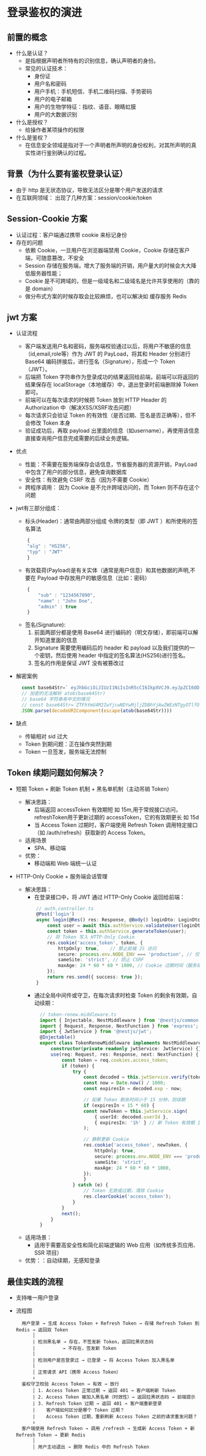 # 登录鉴权的演进

## 前置的概念
* 什么是认证？
  - 是指根据声明者所特有的识别信息，确认声明者的身份。
  + 常见的认证技术：
    - 身份证
    - 用户名和密码
    - 用户手机：手机短信、手机二维码扫描、手势密码
    - 用户的电子邮箱
    - 用户的生物学特征：指纹、语音、眼睛虹膜
    - 用户的大数据识别
* 什么是授权？
  - 给操作者某项操作的权限
* 什么是鉴权？
  - 在信息安全领域是指对于一个声明者所声明的身份权利，对其所声明的真实性进行鉴别确认的过程。

## 背景（为什么要有鉴权登录认证）
  - 由于 http 是无状态协议，导致无法区分是哪个用户发送的请求
  - 在互联网领域： 出现了几种方案：session/cookie/token

## Session-Cookie 方案
* 认证过程：客户端通过携带 cookie 来标记身份
* 存在的问题
   - 依赖 Cookie，一旦用户在浏览器端禁用 Cookie，Cookie 存储在客户端，可随意篡改，不安全
   - Session 存储在服务端，增大了服务端的开销，用户量大的时候会大大降低服务器性能；
   - Cookie 是不可跨域的，但是一级域名和二级域名是允许共享使用的（靠的是 domain）
   - 做分布式方案的时候存取会比较麻烦，也可以解决如 缓存服务 Redis

## jwt 方案
* 认证流程
  - 客户端发送用户名和密码，服务端校验通过以后，将用户不敏感的信息（id,email,role等）作为 JWT 的 PayLoad，将其和 Header 分别进行 Base64 编码拼接后，进行签名（Signature），形成一个 Token （JWT）。
  - 后端把 Token 字符串作为登录成功的结果返回给前端，前端可以将返回的结果保存在 localStorage（本地缓存）中，退出登录时前端删除掉 Token 即可。
  - 前端可以在每次请求的时候把 Token 放到 HTTP Header 的 Authorization 中（解决XSS/XSRF攻击问题）
  - 每次请求只会验证 Token 的有效性（是否过期、签名是否正确等），但不会修改 Token 本身
  - 验证成功后，再取 payload 出里面的信息（如username），再使用该信息直接查询用户信息完成需要的后续业务逻辑。

* 优点
  - 性能：不需要在服务端保存会话信息，节省服务器的资源开销，PayLoad中包含了用户的部分信息，避免查询数据库
  - 安全性：有效避免 CSRF 攻击（因为不需要 Cookie）
  - 跨程序调用： 因为 Cookie 是不允许跨域访问的，而 Token 则不存在这个问题

* jwt有三部分组成：
    - 标头(Header)：通常由两部分组成 令牌的类型（即 JWT ）和所使用的签名算法
    ```js
        {
        "alg" : "HS256",
        "typ" : "JWT"
        }
    ```
    - 有效载荷(Payload)是有关实体（通常是用户信息）和其他数据的声明,不要在 Payload 中存放用户的敏感信息（比如：密码）
    ```js
        {
            "sub" : "1234567890",
            "name" : "John Doe",
            "admin" : true
        }
    ```
    - 签名(Signature): 
      1. 前面两部分都是使用 Base64 进行编码的（明文存储），即前端可以解开知道里面的信息
      2. Signature 需要使用编码后的 header 和 payload 以及我们提供的一个密钥，然后使用 header 中指定的签名算法(HS256)进行签名。
      3. 签名的作用是保证 JWT 没有被篡改过

* 解密案例
  ```js
    const base64Str=` eyJhbGciOiJIUzI1NiIsInR5cCI6IkpXVCJ9.eyJpZCI6ODI0LCJwb2xpY2VJZCI6IjEyODAwMCIsInVzZXJOYW1lIjoi57O757uf566h55CG5ZGYIiwicm9sZXMiOlsic3lzdGVtVXNlciJdLCJkZXB0Ijp7Im5hbWUiOiLmjIfmjKXkuK3lv4MiLCJpZCI6MTN9LCJpYXQiOjE3MDA3MDUwNTUsImV4cCI6MTcwMDcxMjI1NX0.Gp_fDcGiYJo-4d4tBRuW2u0hOwsIhxoHPhPv4nL2gPc`;
    // 加密的无法解析 atob(base64Str)
    // base64 字符串有中文的情况
    // const base64Str=`ZTFhYmU4M2IwYjcwNDYwMjljZDBhYjAwZWEzNTgyOTlfOTE0NDA=`
    JSON.parse(decodeURIComponent(escape(atob(base64Str))))

  ```

* 缺点
  - 传输相对 sid 过大
  - Token 到期问题：正在操作突然到期
  - Token 一旦签发，服务端无法控制

## Token 续期问题如何解决？
* 短期 Token + 刷新 Token 机制 + 黑名单机制（主动吊销 Token）
  + 解决思路：
    - 后端返回 accessToken 有效期短 如 15m,用于常规接口访问，refreshToken用于更新过期的 accessToken，它的有效期更长 如 15d
    - 当 Access Token 过期时，客户端使用 Refresh Token 调用特定接口（如 /auth/refresh）获取新的 Access Token。
  + 适用场景
    - SPA、移动端
  + 优势：
    - 移动端和 Web 端统一认证

* HTTP-Only Cookie + 服务端会话管理
  + 解决思路：
    - 在登录接口中，将 JWT 通过 HTTP-Only Cookie 返回给前端：
    ```ts
        // auth.controller.ts
        @Post('login')
        async login(@Res() res: Response, @Body() loginDto: LoginDto) {
            const user = await this.authService.validateUser(loginDto);
            const token = this.authService.generateToken(user);
            // 将 Token 写入 HTTP-Only Cookie
            res.cookie('access_token', token, {
                httpOnly: true,    // 禁止前端 JS 访问
                secure: process.env.NODE_ENV === 'production', // 仅 HTTPS 传输
                sameSite: 'strict', // 防止 CSRF
                maxAge: 24 * 60 * 60 * 1000, // Cookie 过期时间（服务端 Token 过期时间更短）
            });
            return res.send({ success: true });
        }
    ```
    - 通过全局中间件或守卫，在每次请求时检查 Token 的剩余有效期，自动续期：
      ```ts
        // token-renew.middleware.ts
        import { Injectable, NestMiddleware } from '@nestjs/common';
        import { Request, Response, NextFunction } from 'express';
        import { JwtService } from '@nestjs/jwt';
        @Injectable()
        export class TokenRenewMiddleware implements NestMiddleware {
            constructor(private readonly jwtService: JwtService) {}
            use(req: Request, res: Response, next: NextFunction) {
                const token = req.cookies.access_token;
                if (token) {
                    try {
                        const decoded = this.jwtService.verify(token);
                        const now = Date.now() / 1000;
                        const expiresIn = decoded.exp - now;

                        // 如果 Token 剩余时间小于 15 分钟，则续期
                        if (expiresIn < 15 * 60) {
                        const newToken = this.jwtService.sign(
                            { userId: decoded.userId },
                            { expiresIn: '1h' } // 新 Token 有效期 1 小时
                        );

                        // 静默更新 Cookie
                        res.cookie('access_token', newToken, {
                            httpOnly: true,
                            secure: process.env.NODE_ENV === 'production',
                            sameSite: 'strict',
                            maxAge: 24 * 60 * 60 * 1000,
                        });
                        }
                    } catch (e) {
                        // Token 无效或过期，清除 Cookie
                        res.clearCookie('access_token');
                    }
                }
                next();
            }
        }
      ```
  + 适用场景：
    - 适用于需要高安全性和简化前端逻辑的 Web 应用（如传统多页应用、SSR 项目）
  + 优势：：自动续期，无感知登录

## 最佳实践的流程
- 支持唯一用户登录

* 流程图
  ```plaintext
    用户登录 → 生成 Access Token + Refresh Token → 存储 Refresh Token 到 Redis → 返回双 Token
        │
        | 检测黑名单 → 存在，不签发新 Token，返回拉黑状态码
        |          → 不存在，签发新 Token
        |
        | 检测用户是否登录过 → 已登录 → 将 Access Token 加入黑名单
        |
        │ 正常请求 API（携带 Access Token）
        ↓
    鉴权守卫校验 Access Token → 有效 → 放行
        │ 1. Access Token 正常过期 → 返回 401 → 客户端刷新 Token
        | 2. Access Token 被加入黑名单（时效性）→ 返回拉黑状态码 → 前端提示
        | 3. Refresh Token 过期 → 返回 401 → 客户端重新登录
        |    客户端如何区分是哪个 Token 过期？
        |    Access Token 过期，重新刷新 Access Token 之前的请求重发问题？
        ↓
    客户端使用 Refresh Token → 调用 /refresh → 生成新 Access Token + 新 Refresh Token → 更新 Redis
        │
        │ 用户主动退出 → 删除 Redis 中的 Refresh Token
  ```

